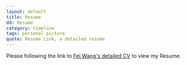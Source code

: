 ```yaml
---
layout: default
title: Resume
dd: Resume
category: timeline
tags: personal picture
quote: Resume Link, a detailed resume
---
```


Please following the link to <a href="./pdf/personal.pdf">Fei Wang's detailed CV</a> to view my Resume.
